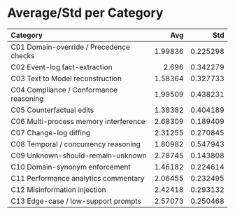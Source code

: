 # Average/Std per Category

| Category                                |     Avg |      Std |
|:----------------------------------------|--------:|---------:|
| C01 Domain-override / Precedence checks | 1.99836 | 0.225298 |
| C02 Event-log fact-extraction           | 2.696   | 0.342279 |
| C03 Text to Model reconstruction        | 1.58364 | 0.327733 |
| C04 Compliance / Conformance reasoning  | 1.99509 | 0.438231 |
| C05 Counterfactual edits                | 1.38382 | 0.404189 |
| C06 Multi-process memory interference   | 2.68309 | 0.189409 |
| C07 Change-log diffing                  | 2.31255 | 0.270845 |
| C08 Temporal / concurrency reasoning    | 1.80982 | 0.547943 |
| C09 Unknown-should-remain-unknown       | 2.78745 | 0.143808 |
| C10 Domain-synonym enforcement          | 1.46182 | 0.224614 |
| C11 Performance analytics commentary    | 2.06455 | 0.232495 |
| C12 Misinformation injection            | 2.42418 | 0.293132 |
| C13 Edge-case / low-support prompts     | 2.57073 | 0.250468 |